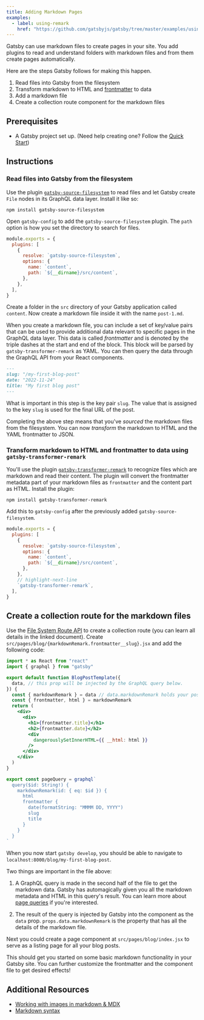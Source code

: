 ```yaml
---
title: Adding Markdown Pages
examples:
  - label: using-remark
    href: "https://github.com/gatsbyjs/gatsby/tree/master/examples/using-remark"
---
```


Gatsby can use markdown files to create pages in your site. You add plugins to read and understand folders with markdown files and from them create pages automatically.

Here are the steps Gatsby follows for making this happen.

1. Read files into Gatsby from the filesystem
1. Transform markdown to HTML and [frontmatter](#frontmatter-for-metadata-in-markdown-files) to data
1. Add a markdown file
1. Create a collection route component for the markdown files

## Prerequisites

- A Gatsby project set up. (Need help creating one? Follow the [Quick Start](/docs/quick-start/))

## Instructions

### Read files into Gatsby from the filesystem

Use the plugin [`gatsby-source-filesystem`](/plugins/gatsby-source-filesystem/#gatsby-source-filesystem) to read files and let Gatsby create `File` nodes in its GraphQL data layer. Install it like so:

```shell
npm install gatsby-source-filesystem
```

Open `gatsby-config` to add the `gatsby-source-filesystem` plugin. The `path` option is how you set the directory to search for files.

```js:title=gatsby-config.js
module.exports = {
  plugins: [
    {
      resolve: `gatsby-source-filesystem`,
      options: {
        name: `content`,
        path: `${__dirname}/src/content`,
      },
    },
  ],
}
```

Create a folder in the `src` directory of your Gatsby application called `content`. Now create a markdown file inside it with the name `post-1.md`.

When you create a markdown file, you can include a set of key/value pairs that can be used to provide additional data relevant to specific pages in the GraphQL data layer. This data is called _frontmatter_ and is denoted by the triple dashes at the start and end of the block. This block will be parsed by `gatsby-transformer-remark` as YAML. You can then query the data through the GraphQL API from your React components.

```md:title=src/content/post-1.md
---
slug: "/my-first-blog-post"
date: "2022-11-24"
title: "My first blog post"
---
```

What is important in this step is the key pair `slug`. The value that is assigned to the key `slug` is used for the final URL of the post.

Completing the above step means that you've _sourced_ the markdown files from the filesystem. You can now _transform_ the markdown to HTML and the YAML frontmatter to JSON.

### Transform markdown to HTML and frontmatter to data using `gatsby-transformer-remark`

You'll use the plugin [`gatsby-transformer-remark`](/plugins/gatsby-transformer-remark/) to recognize files which are markdown and read their content. The plugin will convert the frontmatter metadata part of your markdown files as `frontmatter` and the content part as HTML. Install the plugin:

```shell
npm install gatsby-transformer-remark
```

Add this to `gatsby-config` after the previously added `gatsby-source-filesystem`.

```javascript:title=gatsby-config.js
module.exports = {
  plugins: [
    {
      resolve: `gatsby-source-filesystem`,
      options: {
        name: `content`,
        path: `${__dirname}/src/content`,
      },
    },
    // highlight-next-line
    `gatsby-transformer-remark`,
  ],
}
```

## Create a collection route for the markdown files

Use the [File System Route API](/docs/reference/routing/file-system-route-api/) to create a collection route (you can learn all details in the linked document). Create `src/pages/blog/{markdownRemark.frontmatter__slug}.jsx` and add the following code:

```jsx:title=src/pages/blog/{markdownRemark.frontmatter__slug}.jsx
import * as React from "react"
import { graphql } from "gatsby"

export default function BlogPostTemplate({
  data, // this prop will be injected by the GraphQL query below.
}) {
  const { markdownRemark } = data // data.markdownRemark holds your post data
  const { frontmatter, html } = markdownRemark
  return (
    <div>
      <div>
        <h1>{frontmatter.title}</h1>
        <h2>{frontmatter.date}</h2>
        <div
          dangerouslySetInnerHTML={{ __html: html }}
        />
      </div>
    </div>
  )
}

export const pageQuery = graphql`
  query($id: String!) {
    markdownRemark(id: { eq: $id }) {
      html
      frontmatter {
        date(formatString: "MMMM DD, YYYY")
        slug
        title
      }
    }
  }
`
```

When you now start `gatsby develop`, you should be able to navigate to `localhost:8000/blog/my-first-blog-post`.

Two things are important in the file above:

1. A GraphQL query is made in the second half of the file to get the markdown data. Gatsby has automagically given you all the markdown metadata and HTML in this query's result. You can learn more about [page queries](/docs/how-to/querying-data/page-query/) if you're interested.

1. The result of the query is injected by Gatsby into the component as the `data` prop. `props.data.markdownRemark` is the property that has all the details of the markdown file.

Next you could create a page component at `src/pages/blog/index.jsx` to serve as a listing page for all your blog posts.

This should get you started on some basic markdown functionality in your Gatsby site. You can further customize the frontmatter and the component file to get desired effects!

## Additional Resources

- [Working with images in markdown & MDX](/docs/how-to/images-and-media/working-with-images-in-markdown/)
- [Markdown syntax](/docs/reference/markdown-syntax/)
